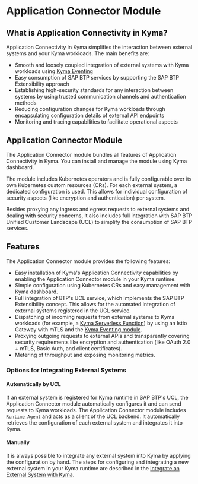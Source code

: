 # Application Connector Module

## What is Application Connectivity in Kyma?

Application Connectivity in Kyma simplifies the interaction between external systems and your Kyma workloads. The main benefits are:

* Smooth and loosely coupled integration of external systems with Kyma workloads using [Kyma Eventing](https://kyma-project.io/#/eventing-manager/user/README)
* Easy consumption of SAP BTP services by supporting the SAP BTP Extensibility approach
* Establishing high-security standards for any interaction between systems by using trusted communication channels and authentication methods
* Reducing configuration changes for Kyma workloads through encapsulating configuration details of external API endpoints
* Monitoring and tracing capabilities to facilitate operational aspects

## Application Connector Module

The Application Connector module bundles all features of Application Connectivity in Kyma. You can install and manage the module using Kyma dashboard.

The module includes Kubernetes operators and is fully configurable over its own Kubernetes custom resources (CRs). For each external system, a dedicated configuration is used. This allows for individual configuration of security aspects (like encryption and authentication) per system.

Besides proxying any ingress and egress requests to external systems and dealing with security concerns, it also includes full integration with SAP BTP Unified Customer Landscape (UCL) to simplify the consumption of SAP BTP services.

## Features

The Application Connector module provides the following features:

* Easy installation of Kyma's Application Connectivity capabilities by enabling the Application Connector module in your Kyma runtime.
* Simple configuration using Kubernetes CRs and easy management with Kyma dashboard.
* Full integration of BTP's UCL service, which implements the SAP BTP Extensibility concept. This allows for the automated integration of external systems registered in the UCL service.
* Dispatching of incoming requests from external systems to Kyma workloads (for example, a [Kyma Serverless Function](https://kyma-project.io/#/serverless-manager/user/resources/06-10-function-cr)) by using an Istio Gateway with mTLS and the [Kyma Eventing module](https://kyma-project.io/#/eventing-manager/user/README).
* Proxying outgoing requests to external APIs and transparently covering security requirements like encryption and authentication (like OAuth 2.0 + mTLS, Basic Auth, and client certificates).
* Metering of throughput and exposing monitoring metrics.

### Options for Integrating External Systems

#### Automatically by UCL

If an external system is registered for Kyma runtime in SAP BTP's UCL, the Application Connector module automatically configures it and can send requests to Kyma workloads. The Application Connector module includes [`Runtime Agent`](./technical-reference/runtime-agent/README.md) and acts as a client of the UCL backend. It automatically retrieves the configuration of each external system and integrates it into Kyma.

#### Manually

It is always possible to integrate any external system into Kyma by applying the configuration by hand. The steps for configuring and integrating a new external system in your Kyma runtime are described in the [Integrate an External System with Kyma](tutorials/01-00-integrate-external-system.md).

